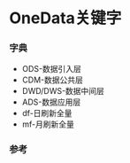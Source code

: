 # OneData关键字

### 字典
* ODS-数据引入层
* CDM-数据公共层
* DWD/DWS-数据中间层
* ADS-数据应用层
* df-日刷新全量
* mf-月刷新全量### 参考
